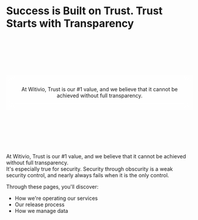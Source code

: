 ﻿# Success is Built on Trust. Trust Starts with Transparency

<div style="align-items: center; justify-content: center;display: flex; postion:relative;     box-sizing: border-box; background-position: 50% 50%;
    background-repeat: no-repeat; background-size: cover; height:300px;   background-image: url(/assets/img/transparency.png);">
  <div class="bg-text" style="padding: 15px; text-align: center!important;  display: flow-root;
    box-sizing: border-box; ">
    <p class="uk-text-large">
      At Witivio, Trust is our #1 value, and we believe that it cannot be achieved without full transparency.</p>
  </div>
</div>

<style>
  .bg-text {
    -webkit-backdrop-filter: blur(10px);
    backdrop-filter: blur(10px);
    background-color: rgba(255, 255, 255, 0.5);  
  }
</style>

At Witivio, Trust is our #1 value, and we believe that it cannot be achieved without full transparency.  
It's especially true for security. Security through obscurity is a weak security control, and nearly always fails when it is the only control.  

Through these pages, you'll discover:
- How we're operating our services
- Our release process
- How we manage data

<Classification label="public" />
<Hubspot />